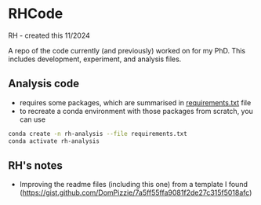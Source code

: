 # RHCode

RH - created this 11/2024

A repo of the code currently (and previously) worked on for my PhD. This includes development, experiment, and analysis files. 

## Analysis code

- requires some packages, which are summarised in [requirements.txt](./requirements.txt) file
- to recreate a conda environment with those packages from scratch, you can use
```bash
conda create -n rh-analysis --file requirements.txt
conda activate rh-analysis
```

## RH's notes

- Improving the readme files (including this one) from a template I found (https://gist.github.com/DomPizzie/7a5ff55ffa9081f2de27c315f5018afc)
